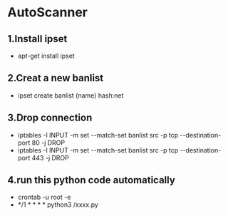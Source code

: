 # AutoScanner
## 1.Install ipset
- apt-get install ipset
## 2.Creat a new banlist
- ipset create banlist (name) hash:net
## 3.Drop connection
- iptables -I INPUT -m set --match-set banlist src -p tcp --destination-port 80 -j DROP
- iptables -I INPUT -m set --match-set banlist src -p tcp --destination-port 443 -j DROP
## 4.run this python code automatically
- crontab -u root -e
- */1 * * * * python3 /xxxx.py
